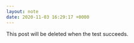 ```yaml
---
layout: note
date: 2020-11-03 16:29:17 +0000
---
```


This post will be deleted when the test succeeds.
